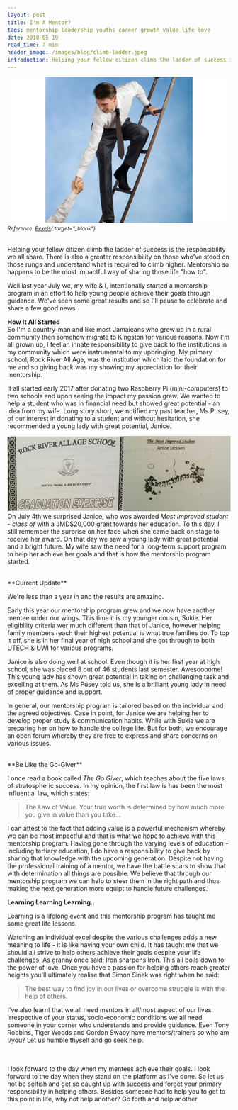 ```yaml
---
layout: post
title: I'm A Mentor?
tags: mentorship leadership youths career growth value life love
date: 2018-05-19
read_time: 7 min
header_image: /images/blog/climb-ladder.jpeg
introduction: Helping your fellow citizen climb the ladder of success is the responsibility we all share. There is also a greater responsibility on those who've stood on those rungs and understand what is required to climb higher. Mentorship so happens to be the most impactful way of sharing those life "how to".
---
```


!["Helping Others"](/images/blog/climb-ladder.jpeg)
<small>*Reference: [Pexels][head_image]{:target="_blank"}*</small>

<br/>
Helping your fellow citizen climb the ladder of success is the responsibility we all share. There is also a greater responsibility on those who've stood on those rungs and understand what is required to climb higher. Mentorship so happens to be the most impactful way of sharing those life "how to".

Well last year July we, my wife & I, intentionally started a mentorship program in an effort to help young people achieve their goals through guidance. We've seen some great results and so I'll pause to celebrate and share a few good news.

**How It All Started**
<br/>
So I'm a country-man and like most Jamaicans who grew up in a rural community then somehow migrate to Kingston for various reasons. Now I'm all grown up, I feel an innate responsibility to give back to the institutions in my community which were instrumental to my upbringing. My primary school, Rock River All Age, was the institution which laid the foundation for me and so giving back was my showing my appreciation for their mentorship.

It all started early 2017 after donating two Raspberry Pi (mini-computers) to two schools and upon seeing the impact my passion grew. We wanted to help a student who was in financial need but showed great potential - an idea from my wife. Long story short, we notified my past teacher, Ms Pusey, of our interest in donating to a student and without hesitation, she recommended a young lady with great potential, Janice.

![Janice Award][janice-award]
On July 4th we surprised Janice, who was awarded _Most Improved student - class of_ with a JMD$20,000 grant towards her education. To this day, I still remember the surprise on her face when she came back on stage to receive her award. On that day we saw a young lady with great potential and a bright future. My wife saw the need for a long-term support program to help her achieve her goals and that is how the mentorship program started.

<br/>
**Current Update**

We're less than a year in and the results are amazing.

Early this year our mentorship program grew and we now have another mentee under our wings. This time it is my younger cousin, Sukie. Her eligibility criteria wer much different than that of Janice, however helping family members reach their highest potential is what true families do. To top it off, she is in her final year of high school and she got through to both UTECH & UWI for various programs.

Janice is also doing well at school. Even though it is her first year at high school, she was placed 8 out of 46 students last semester. Awesoooome! This young lady has shown great potential in taking on challenging task and excelling at them. As Ms Pusey told us, she is a brilliant young lady in need of proper guidance and support.

In general, our mentorship program is tailored based on the individual and the agreed objectives. Case in point, for Janice we are helping her to develop proper study & communication habits. While with Sukie we are preparing her on how to handle the college life. But for both, we encourage an open forum whereby they are free to express and share concerns on various issues.

<br/>
**Be Like the Go-Giver**

I once read a book called _The Go Giver_, which teaches about the five laws of stratospheric success. In my opinion, the first law is has been the most influential law, which states:

> The Law of Value. Your true worth is determined by how much more you give in value than you take...

I can attest to the fact that adding value is a powerful mechanism whereby we can be most impactful and that is what we hope to achieve with this mentorship program. Having gone through the varying levels of education - including tertiary education, I do have a responsibility to give back by sharing that knowledge with the upcoming generation. Despite not having the professional training of a mentor, we have the battle scars to show that with determination all things are possible. We believe that through our mentorship program we can help to steer them in the right path and thus making the next generation more equipt to handle future challenges.
<br/>

**Learning Learning Learning..**

Learning is a lifelong event and this mentorship program has taught me some great life lessons. 

Watching an individual excel despite the various challenges adds a new meaning to life - it is like having your own child. It has taught me that we should all strive to help others achieve their goals despite your life challenges. As granny once said: Iron sharpens Iron. This all boils down to the power of love. Once you have a passion for helping others reach greater heights you'll ultimately realise that Simon Sinek was right when he said:
 
> The best way to find joy in our lives or overcome struggle is with the help of others.


I've also learnt that we all need mentors in all/most aspect of our lives. Irrespective of your status, socio-economic conditions we all need someone in your corner who understands and provide guidance. Even Tony Robbins, Tiger Woods and Gordon Swaby have mentors/trainers so who am I/you? Let us humble thyself and go seek help.

<br />
<br />
I look forward to the day when my mentees achieve their goals. I look forward to the day when they stand on the platform as I've done. So let us not be selfish and get so caught up with success and forget your primary responsibility in helping others. Besides someone had to help you to get to this point in life, why not help another? Go forth and help another. 


[head_image]: https://www.pexels.com/photo/man-s-hand-in-shallow-focus-and-grayscale-photography-167964/
[janice-award]: /images/blog/janice-award.jpg






